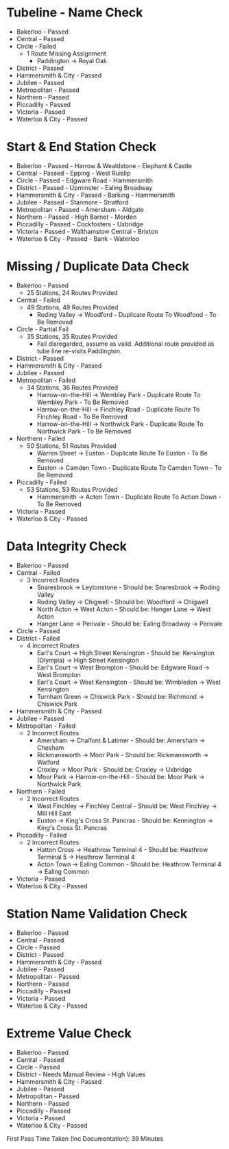 # Tubeline - Name Check
- Bakerloo - Passed
- Central - Passed
- Circle - Failed
    - 1 Route Missing Assignment
        - Paddington -> Royal Oak
- District - Passed
- Hammersmith & City - Passed
- Jubilee - Passed
- Metropolitan - Passed
- Northern - Passed
- Piccadilly - Passed
- Victoria - Passed
- Waterloo & City - Passed

# Start & End Station Check
- Bakerloo - Passed - Harrow & Wealdstone - Elephant & Castle
- Central - Passed - Epping - West Ruislip
- Circle - Passed - Edgware Road - Hammersmith
- District - Passed - Upminster - Ealing Broadway
- Hammersmith & City - Passed - Barking - Hammersmith
- Jubilee - Passed - Stanmore - Stratford
- Metropolitan - Passed - Amersham - Aldgate
- Northern - Passed - High Barnet - Morden
- Piccadilly - Passed - Cockfosters - Uxbridge
- Victoria - Passed - Walthamstow Central - Brixton
- Waterloo & City - Passed - Bank - Waterloo

# Missing / Duplicate Data Check
- Bakerloo - Passed
    - 25 Stations, 24 Routes Provided
- Central - Failed
    - 49 Stations, 49 Routes Provided
        - Roding Valley -> Woodford - Duplicate Route To Woodfood - To Be Removed
- Circle - Partial Fail
    - 35 Stations, 35 Routes Provided
        - Fail disregarded, assume as valid. Additional route provided as tube line re-visits Paddington.
- District - Passed
- Hammersmith & City - Passed
- Jubilee - Passed
- Metropolitan - Failed
    - 34 Stations, 36 Routes Provided
        - Harrow-on-the-Hill -> Wembley Park - Duplicate Route To Wembley Park - To Be Removed
        - Harrow-on-the-Hill -> Finchley Road - Duplicate Route To Finchley Road - To Be Removed
        - Harrow-on-the-Hill -> Northwick Park - Duplicate Route To Northwick Park - To Be Removed
- Northern - Failed
    - 50 Stations, 51 Routes Provided
        - Warren Street -> Euston - Duplicate Route To Euston - To Be Removed
        - Euston -> Camden Town - Duplicate Route To Camden Town - To Be Removed
- Piccadilly - Failed
    - 53 Stations, 53 Routes Provided
        - Hammersmith -> Acton Town - Duplicate Route To Action Down - To Be Removed
- Victoria - Passed
- Waterloo & City - Passed

# Data Integrity Check
- Bakerloo - Passed
- Central - Failed
    - 3 Incorrect Routes
        - Snaresbrook -> Leytonstone - Should be: Snaresbrook -> Roding Valley
        - Roding Valley	-> Chigwell - Should be: Woodford -> Chigwell
        - North Acton -> West Acton - Should be: Hanger Lane -> West Acton
        - Hanger Lane -> Perivale - Should be: Ealing Broadway -> Perivale
- Circle - Passed
- District - Failed
    - 4 Incorrect Routes
        - Earl's Court -> High Street Kensington - Should be: Kensington (Olympia) -> High Street Kensington
        - Earl's Court -> West Brompton - Should be: Edgware Road -> West Brompton
        - Earl's Court -> West Kensington - Should be: Wimbledon -> West Kensington
        - Turnham Green -> Chiswick Park - Should be: Richmond -> Chiswick Park
- Hammersmith & City - Passed
- Jubilee - Passed
- Metropolitan - Failed
    - 2 Incorrect Routes
        - Amersham -> Chalfont & Latimer - Should be: Amersham -> Chesham
        - Rickmansworth -> Moor Park - Should be: Rickmansworth -> Watford
        - Croxley -> Moor Park - Should be: Croxley -> Uxbridge
        - Moor Park -> Harrow-on-the-Hill  - Should be: Moor Park -> Northwick Park
- Northern - Failed
    - 2 Incorrect Routes
        - West Finchley -> Finchley Central - Should be: West Finchley -> Mill Hill East
        - Euston -> King's Cross St. Pancras - Should be: Kennington -> King's Cross St. Pancras
- Piccadilly - Failed
    - 2 Incorrect Routes
        - Hatton Cross -> Heathrow Terminal 4 - Should be: Heathrow Terminal 5 -> Heathrow Terminal 4
        - Acton Town -> Ealing Common - Should be: Heathrow Terminal 4 -> Ealing Common
- Victoria - Passed
- Waterloo & City - Passed

# Station Name Validation Check
- Bakerloo - Passed
- Central - Passed
- Circle - Passed
- District - Passed
- Hammersmith & City - Passed
- Jubilee - Passed
- Metropolitan - Passed
- Northern - Passed
- Piccadilly - Passed
- Victoria - Passed
- Waterloo & City - Passed

# Extreme Value Check
- Bakerloo - Passed
- Central - Passed
- Circle - Passed
- District - Needs Manual Review - High Values
- Hammersmith & City - Passed
- Jubilee - Passed
- Metropolitan - Passed
- Northern - Passed
- Piccadilly - Passed
- Victoria - Passed
- Waterloo & City - Passed

First Pass Time Taken (Inc Documentation): 39 Minutes